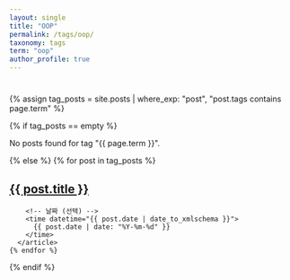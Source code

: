 ```yaml
---
layout: single
title: "OOP"
permalink: /tags/oop/ 
taxonomy: tags
term: "oop"
author_profile: true
---
```


<style>
/* 페이지 전체를 가운데 정렬 (가로 폭 고정) */
.my-tag-container {
  max-width: 700px;  /* 원하는 최대 폭 */
  margin: 0 auto;    /* 좌우 여백 자동 → 중앙 정렬 */
  text-align: left;  /* 텍스트는 왼쪽 정렬 */
}
</style>

<div class="my-tag-container">
  <h1></h1> 

  {% assign tag_posts = site.posts | where_exp: "post", "post.tags contains page.term" %}
  
  {% if tag_posts == empty %}
    <p>No posts found for tag "{{ page.term }}".</p>
  {% else %}
    {% for post in tag_posts %}
      <article>
        <!-- 글 제목만 -->
        <h2><a href="{{ post.url }}">{{ post.title }}</a></h2>

        <!-- 날짜 (선택) -->
        <time datetime="{{ post.date | date_to_xmlschema }}">
          {{ post.date | date: "%Y-%m-%d" }}
        </time>
      </article>
    {% endfor %}
  {% endif %}
</div>
